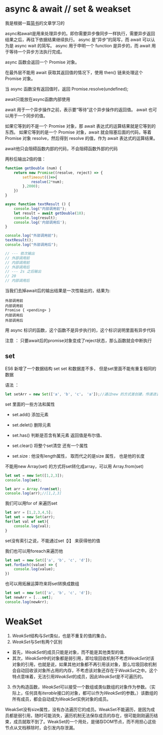 # async & await  //  set & weakset

我是根据一篇[简书](https://www.jianshu.com/p/4e91c4be2843)的文章学习的

async和await是用来处理异步的。即你需要异步像同步一样执行，需要异步返回结果之后，再往下依据结果继续执行。
async 是“异步”的简写，而 await 可以认为是 async wait 的简写。
async 用于申明一个 function 是异步的，而 await 用于等待一个异步方法执行完成。

async 函数会返回一个 Promise 对象。

在最外层不能用 await 获取其返回值的情况下，使用 then() 链来处理这个 Promise 对象。

当 async 函数没有返回值时，返回 Promise.resolve(undefined);

await只能放在async函数内部使用

await 用于一个异步操作之前，表示要“等待”这个异步操作的返回值。
await 也可以用于一个同步的值。

如果它等到的不是一个 Promise 对象，那 await 表达式的运算结果就是它等到的东西。
如果它等到的是一个 Promise 对象，await 就会阻塞后面的代码，等着 Promise 对象 resolve，然后得到 resolve 的值，作为 await 表达式的运算结果。

await他只会阻碍函数内部的代码，不会阻碍函数外部的代码

两秒后输出2倍的值：

```js
function getDouble (num) {
    return new Promise((resolve, reject) => {
        setTimeout(()=>{
            resolve(2*num);
        },2000);
    })
}

async function textResult () {
    console.log("内部调用前");
    let result = await getDouble(10);
    console.log(result);
    console.log('内部调用后');
}

console.log("外部调用前");
textResult();
console.log("外部调用后");

// --- 依次输出
// 外部调用前
// 内部调用前
// 外部调用后
// --- 2s 之后输出
// 20
// 内部调用后
```

当我们去掉await后的输出结果是一次性输出的，结果为:

```text
外部调用前
内部调用前
Promise { <pending> }
内部调用后
外部调用后
```

用 async 标识的函数，这个函数不是异步执行的，这个标识说明里面有异步代码

注意 ： 只要await后的promise对象变成了reject状态，那么函数就会中断执行

## set 

ES6 新增了一个数据结构 set  set 和数据差不多， 但是set里面不能有重复相同的数据

语法 ：

```js
let setArr = new Set(['a', 'b', 'c'， 'a']);//通过new 的方式差创建，传递进去一个数组，如果传递进去的数组里面有重复的，他会自动的去重
```

set 里面的一些方法和属性

- set.add() 添加元素
- set.delet() 删除元素
- set.has() 判断是否含有某元素 返回值是布尔值、
- set.clear() 将整个set清空
还有一个属性

- set.size : 他没有length属性， 取而代之的是size 属性， 也是他的长度

不能用new Array(set) 的方式将set转化成array，可以用 Array.from(set)

```js
let set = new Set([1,2,3]);
console.log(set);

let arr = Array.from(set);
console.log(arr);//[1,2,3]
```

我们可以用for of 来遍历set

```js
let arr = [1,2,3,4,5];
let set = new Set(arr);
for(let val of set){
    console.log(val);
}
```

set没有索引之说，不能通过set【i】 来获得他的值

我们也可以用foreach来遍历他

```js
let set = new Set(['a', 'b', 'c', 'd']);
set.forEach((value) => {
    console.log(value);
})
```

也可以用拓展运算符来将set转换成数组

```js
let set = new Set(['a', 'b', 'c', 'd']);
let newArr = [...set];
console.log(newArr);
```



# WeakSet

1. *WeakSet*结构与*Set*类似，也是不重复的值的集合。
2. *WeakSet*与Set有两个区别
  * 首先，*WeakSet*的成员只能是对象，而不能是其他类型的值.
  * 其次，*WeakSet*中的对象都是弱引用，即垃圾回收机制不考虑*WeakSet*对该对象的引用，也就是说，如果其他对象都不再引用该对象，那么垃圾回收机制会自动回收该对象所占用的内存，不考虑该对象还存在于*WeakSet*之中。这个特点意味着，无法引用*WeakSet*的成员，因此*WeakSet*是不可遍历的。
3. 作为构造函数，*WeakSet*可以接受一个数组或类似数组的对象作为参数。（实际上，任何具有*iterable*接口的对象，都可以作为*WeakSet*的参数。）该数组的所有成员，都会自动成为*WeakSet*实例对象的成员。

WeakSet没有size属性，没有办法遍历它的成员。WeakSet不能遍历，是因为成员都是弱引用，随时可能消失，遍历机制无法保存成员的存在，很可能刚刚遍历结束，成员就取不到了。WeakSet的一个用处，是储存DOM节点，而不用担心这些节点从文档移除时，会引发内存泄漏。
